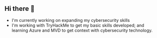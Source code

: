 ## Hi there 👋


- I'm currently working on expanding my cybersecurity skills
- I'm working with TryHackMe to get my basic skills developed; and learning Azure and MVD to get context with cybersecurity technology.
  
<!--
**MJohnson41/MJohnson41** is a ✨ _special_ ✨ repository because its `README.md` (this file) appears on your GitHub profile.

Here are some ideas to get you started:

- 🔭 I’m currently working on ...
- 🌱 I’m currently learning ...
- 👯 I’m looking to collaborate on ...
- 🤔 I’m looking for help with ...
- 💬 Ask me about ...
- 📫 How to reach me: ...
- 😄 Pronouns: ...
- ⚡ Fun fact: ...
-->
